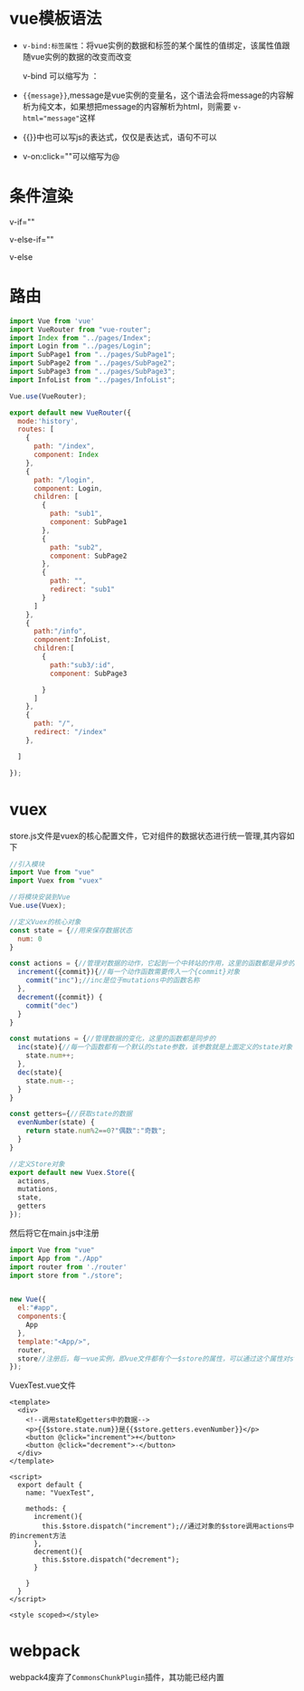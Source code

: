# vue模板语法

+ `v-bind:标签属性`：将vue实例的数据和标签的某个属性的值绑定，该属性值跟随vue实例的数据的改变而改变

  v-bind 可以缩写为 ：

+ `{{message}}`,message是vue实例的变量名，这个语法会将message的内容解析为纯文本，如果想把message的内容解析为html，则需要 `v-html="message"`这样
+ {{}}中也可以写js的表达式，仅仅是表达式，语句不可以
+ v-on:click=""可以缩写为@

# 条件渲染

v-if=""

v-else-if=""

v-else



# 路由

```javascript
import Vue from 'vue'
import VueRouter from "vue-router";
import Index from "../pages/Index";
import Login from "../pages/Login";
import SubPage1 from "../pages/SubPage1";
import SubPage2 from "../pages/SubPage2";
import SubPage3 from "../pages/SubPage3";
import InfoList from "../pages/InfoList";

Vue.use(VueRouter);

export default new VueRouter({
  mode:'history',
  routes: [
    {
      path: "/index",
      component: Index
    },
    {
      path: "/login",
      component: Login,
      children: [
        {
          path: "sub1",
          component: SubPage1
        },
        {
          path: "sub2",
          component: SubPage2
        },
        {
          path: "",
          redirect: "sub1"
        }
      ]
    },
    {
      path:"/info",
      component:InfoList,
      children:[
        {
          path:"sub3/:id",
          component: SubPage3

        }
      ]
    },
    {
      path: "/",
      redirect: "/index"
    },

  ]

});

```



# vuex

store.js文件是vuex的核心配置文件，它对组件的数据状态进行统一管理,其内容如下

```javascript
//引入模块
import Vue from "vue"
import Vuex from "vuex"

//将模块安装到Vue
Vue.use(Vuex);

//定义Vuex的核心对象
const state = {//用来保存数据状态
  num: 0
}

const actions = {//管理对数据的动作，它起到一个中转站的作用，这里的函数都是异步的
  increment({commit}){//每一个动作函数需要传入一个{commit}对象
    commit("inc");//inc是位于mutations中的函数名称
  },
  decrement({commit}) {
    commit("dec")
  }
}

const mutations = {//管理数据的变化，这里的函数都是同步的
  inc(state){//每一个函数都有一个默认的state参数，该参数就是上面定义的state对象
    state.num++;
  },
  dec(state){
    state.num--;
  }
}

const getters={//获取state的数据
  evenNumber(state) {
    return state.num%2==0?"偶数":"奇数";
  }
}

//定义Store对象
export default new Vuex.Store({
  actions,
  mutations,
  state,
  getters
});

```

然后将它在main.js中注册

```javascript
import Vue from "vue"
import App from "./App"
import router from './router'
import store from "./store";


new Vue({
  el:"#app",
  components:{
    App
  },
  template:"<App/>",
  router,
  store//注册后，每一vue实例，即vue文件都有个一$store的属性，可以通过这个属性对store存储的数据进行			访问
});

```

VuexTest.vue文件

```vue
<template>
  <div>
    <!--调用state和getters中的数据-->
    <p>{{$store.state.num}}是{{$store.getters.evenNumber}}</p>
    <button @click="increment">+</button>
    <button @click="decrement">-</button>
  </div>
</template>

<script>
  export default {
    name: "VuexTest",

    methods: {
      increment(){
        this.$store.dispatch("increment");//通过对象的$store调用actions中的increment方法
      },
      decrement(){
        this.$store.dispatch("decrement");
      }

    }
  }
</script>

<style scoped></style>
```

# webpack

webpack4废弃了`CommonsChunkPlugin`插件，其功能已经内置